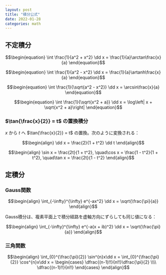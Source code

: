 ```yaml
---
layout: post
title: "積分公式"
date: 2022-01-28
categories: math
---
```


## 不定積分

$$\begin{equation}
    \int \frac{1}{a^2 + x^2} \dd x = \frac{1}{a}\arctan\frac{x}{a}
\end{equation}$$

$$\begin{equation}
    \int \frac{1}{a^2 - x^2} \dd x = \frac{1}{a}\artanh\frac{x}{a}
\end{equation}$$

$$\begin{equation}
    \int \frac{1}{\sqrt{a^2 - x^2}} \dd x = \arcsin\frac{x}{a}
\end{equation}$$

$$\begin{equation}
    \int \frac{1}{\sqrt{x^2 + a}} \dd x = \log\left| x + \sqrt{x^2 + a}\right|
\end{equation}$$

### $\tan{\frac{x}{2}} = t$ の置換積分
$x$ から $t$ へ $\tan{\frac{x}{2}} = t$ の置換。次のように変換される：

$$\begin{align}
    \dd x = \frac{2}{1 + t^2} \dd t
\end{align}$$

$$\begin{align}
    \sin x = \frac{2t}{1 + t^2}, \quad\cos x = \frac{1 - t^2}{1 + t^2}, \quad\tan x = \frac{2t}{1 - t^2}
\end{align}$$

## 定積分
### Gauss関数

$$\begin{align}
    \int_{-\infty}^{\infty} e^{-ax^2} \dd x = \sqrt{\frac{\pi}{a}}
\end{align}$$

Gauss積分は、複素平面上で積分経路を虚軸方向にずらしても同じ値になる：

$$\begin{align}
    \int_{-\infty}^{\infty} e^{-a(x + ib)^2} \dd x = \sqrt{\frac{\pi}{a}}
\end{align}$$

### 三角関数

$$\begin{align}
    \int_{0}^{\frac{\pi}{2}} \sin^{n}x\dd x = \int_{0}^{\frac{\pi}{2}} \cos^{n}x\dd x =
    \begin{cases}
        \dfrac{(n-1)!!}{n!!}\dfrac{\pi}{2} \\\\
        \dfrac{(n-1)!!}{n!!}
    \end{cases}
\end{align}$$
